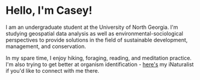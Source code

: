# Hello, I'm Casey!

I am an undergraduate student at the University of North Georgia. I'm studying geospatial data analysis as well as environmental-sociological perspectives to provide solutions in the field of sustainable development, management, and conservation. 

In my spare time, I enjoy hiking, foraging, reading, and meditation practice. I'm also trying to get better at organism identification - [here's](https://www.inaturalist.org/people/caseybase) my iNaturalist if you'd like to connect with me there.

<!--
**caseybasic/caseybasic** is a ✨ _special_ ✨ repository because its `README.md` (this file) appears on your GitHub profile.

Here are some ideas to get you started:

- 🔭 I’m currently working on ...
- 🌱 I’m currently learning ...
- 👯 I’m looking to collaborate on ...
- 🤔 I’m looking for help with ...
- 💬 Ask me about ...
- 📫 How to reach me: ...
- 😄 Pronouns: ...
- ⚡ Fun fact: ...
-->
